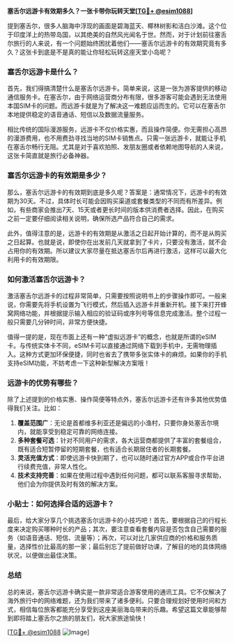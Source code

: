 **塞舌尔远游卡有效期多久？一张卡带你玩转天堂[[TG💪+ @esim1088](https://t.me/s/esim1088)]**

提到塞舌尔，很多人脑海中浮现的画面是碧海蓝天、椰林树影和洁白沙滩。这个位于印度洋上的热带岛国，以其绝美的自然风光闻名于世。然而，对于计划前往塞舌尔旅行的人来说，有一个问题始终困扰着他们——塞舌尔远游卡的有效期究竟有多久？这张卡到底是不是真的能让你轻松玩转这座天堂小岛呢？

### 塞舌尔远游卡是什么？

首先，我们得搞清楚什么是塞舌尔远游卡。简单来说，这是一张为游客提供的移动通信服务卡。在塞舌尔，由于网络运营商分布有限，很多游客可能会遇到无法使用本国SIM卡的问题。而远游卡就是为了解决这一难题应运而生的。它可以在塞舌尔本地提供稳定的语音通话、短信以及数据流量服务。

相比传统的国际漫游服务，远游卡不仅价格实惠，而且操作简便。你无需担心高昂的漫游费用，也不用费劲寻找当地的SIM卡销售点。只需一张远游卡，就能让手机在塞舌尔畅行无阻。尤其是对于喜欢拍照、发朋友圈或者依赖地图导航的人来说，这张卡简直就是旅行必备神器。

### 塞舌尔远游卡的有效期是多少？

那么，塞舌尔远游卡的有效期到底是多久呢？答案是：通常情况下，远游卡的有效期为30天。不过，具体时长可能会因购买渠道或套餐类型的不同而有所差异。例如，有些商家会推出7天、15天或者更长时间的版本供消费者选择。因此，在购买之前一定要仔细阅读相关说明，确保所选产品符合自己的需求。

此外，值得注意的是，远游卡的有效期是从激活之日起开始计算的，而不是从购买之日起算。也就是说，即使你在出发前几天就拿到了卡片，只要没有激活，就不会占用你的有效期。所以建议大家尽量在抵达塞舌尔后再进行激活，这样可以最大化利用卡的有效期限。

### 如何激活塞舌尔远游卡？

激活塞舌尔远游卡的过程非常简单，只需要按照说明书上的步骤操作即可。一般来说，你需要先将手机设置为飞行模式，然后插入远游卡并重新开机。接下来打开蜂窝网络功能，并根据提示输入相应的验证码或序列号等信息完成激活。整个过程一般只需要几分钟时间，非常方便快捷。

值得一提的是，现在市面上还有一种“虚拟远游卡”的概念，也就是所谓的eSIM卡。与传统实体卡不同，eSIM卡可以直接通过网络下载到手机中，无需物理插入。这种方式更加环保便捷，同时也省去了携带多张实体卡的麻烦。如果你的手机支持eSIM功能，不妨考虑一下这种新型解决方案哦！

### 远游卡的优势有哪些？

除了上述提到的价格实惠、操作简便等特点外，塞舌尔远游卡还有许多其他优势值得我们关注。比如：

1. **覆盖范围广**：无论是首都维多利亚还是偏远的小渔村，只要你身处塞舌尔境内，就能享受到稳定可靠的网络连接。
2. **多种套餐可选**：针对不同用户的需求，各大运营商都提供了丰富的套餐组合，既有适合短暂停留的短期套餐，也有适合长期居住者的长期套餐。
3. **灵活充值方式**：即使远游卡快到期了，也可以随时通过官方APP或合作平台进行续费充值，非常人性化。
4. **技术支持完善**：如果在使用过程中遇到任何问题，都可以联系客服寻求帮助，他们会为你提供及时有效的解决方案。

### 小贴士：如何选择合适的远游卡？

最后，给大家分享几个挑选塞舌尔远游卡的小技巧吧！首先，要根据自己的行程长度来决定购买哪种时长的产品；其次，要注意查看套餐内容是否包含自己需要的服务（如语音通话、短信、流量等）；再次，可以对比几家供应商的价格和服务质量，选择性价比最高的那一家；最后别忘了提前做好功课，了解目的地的具体网络状况，以便做出最佳决策。

### 总结

总的来说，塞舌尔远游卡确实是一款非常适合游客使用的通讯工具。它不仅解决了海外旅行中的网络难题，还为我们带来了诸多便利。只要合理规划好使用时间和方式，相信每位旅客都能充分享受到这座美丽海岛带来的乐趣。希望这篇文章能够帮到即将踏上塞舌尔之旅的朋友们，祝大家旅途愉快！

[[TG💪+ @esim1088](https://t.me/s/esim1088) ![Image](https://i.postimg.cc/4NQfJmqS/Snipaste-2025-05-13-00-14-12.png)]